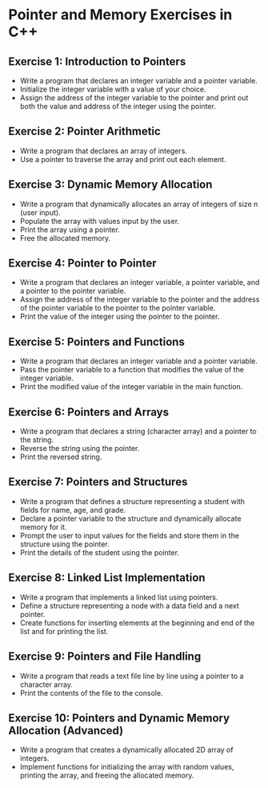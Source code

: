 # Pointer and Memory Exercises in C++

## Exercise 1: Introduction to Pointers
- Write a program that declares an integer variable and a pointer variable.
- Initialize the integer variable with a value of your choice.
- Assign the address of the integer variable to the pointer and print out both the value and address of the integer using the pointer.

## Exercise 2: Pointer Arithmetic
- Write a program that declares an array of integers.
- Use a pointer to traverse the array and print out each element.

## Exercise 3: Dynamic Memory Allocation
- Write a program that dynamically allocates an array of integers of size n (user input).
- Populate the array with values input by the user.
- Print the array using a pointer.
- Free the allocated memory.

## Exercise 4: Pointer to Pointer
- Write a program that declares an integer variable, a pointer variable, and a pointer to the pointer variable.
- Assign the address of the integer variable to the pointer and the address of the pointer variable to the pointer to the pointer variable.
- Print the value of the integer using the pointer to the pointer.

## Exercise 5: Pointers and Functions
- Write a program that declares an integer variable and a pointer variable.
- Pass the pointer variable to a function that modifies the value of the integer variable.
- Print the modified value of the integer variable in the main function.

## Exercise 6: Pointers and Arrays
- Write a program that declares a string (character array) and a pointer to the string.
- Reverse the string using the pointer.
- Print the reversed string.

## Exercise 7: Pointers and Structures
- Write a program that defines a structure representing a student with fields for name, age, and grade.
- Declare a pointer variable to the structure and dynamically allocate memory for it.
- Prompt the user to input values for the fields and store them in the structure using the pointer.
- Print the details of the student using the pointer.

## Exercise 8: Linked List Implementation
- Write a program that implements a linked list using pointers.
- Define a structure representing a node with a data field and a next pointer.
- Create functions for inserting elements at the beginning and end of the list and for printing the list.

## Exercise 9: Pointers and File Handling
- Write a program that reads a text file line by line using a pointer to a character array.
- Print the contents of the file to the console.

## Exercise 10: Pointers and Dynamic Memory Allocation (Advanced)
- Write a program that creates a dynamically allocated 2D array of integers.
- Implement functions for initializing the array with random values, printing the array, and freeing the allocated memory.
